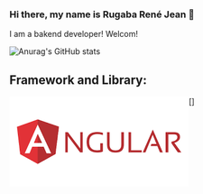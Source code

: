 ### Hi there, my name is Rugaba René Jean 👋

I am a bakend developer! Welcom!

![Anurag's GitHub stats](https://github-readme-stats.vercel.app/api?username=ReneRugaba&theme=calm&show_icons=true)

## Framework and Library:
[<img align="left" src="https://github.com/ReneRugaba/ReneRugaba/blob/main/img/ANGULAR.png"/>]
